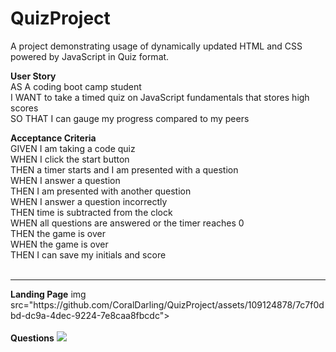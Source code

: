 # QuizProject
A project demonstrating usage of dynamically updated HTML and CSS powered by JavaScript in Quiz format.

<b>User Story<br> </b>
AS A coding boot camp student <bR>
I WANT to take a timed quiz on JavaScript fundamentals that stores high scores <br>
SO THAT I can gauge my progress compared to my peers<br>

<b>Acceptance Criteria<br></b>
GIVEN I am taking a code quiz<br>
WHEN I click the start button<br>
THEN a timer starts and I am presented with a question<br>
WHEN I answer a question<br>
THEN I am presented with another question<br>
WHEN I answer a question incorrectly<br>
THEN time is subtracted from the clock<br>
WHEN all questions are answered or the timer reaches 0<br>
THEN the game is over<br>
WHEN the game is over<br>
THEN I can save my initials and score<br>
<br>
<hr>
<b>Landing Page</b>
img src="https://github.com/CoralDarling/QuizProject/assets/109124878/7c7f0dbd-dc9a-4dec-9224-7e8caa8fbcdc">
<br>
<br>
<b>Questions</b>
<img src="https://github.com/CoralDarling/QuizProject/assets/109124878/4f99c365-2d08-4138-ab8a-28cedf211633">
<br>
<br>
